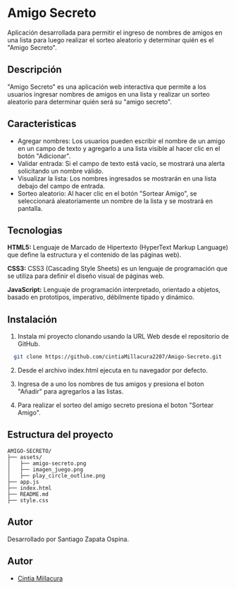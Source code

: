 # Amigo Secreto

Aplicación desarrollada para permitir el ingreso de nombres de amigos en una lista para luego realizar el sorteo aleatorio y determinar quién es el "Amigo Secreto".

## Descripción

"Amigo Secreto" es una aplicación web interactiva que permite a los usuarios ingresar nombres de amigos en una lista y realizar un sorteo aleatorio para determinar quién será su "amigo secreto".

## Caracteristicas

- Agregar nombres: Los usuarios pueden escribir el     nombre de un amigo en un campo de texto y agregarlo a una lista visible al hacer clic en el botón "Adicionar".
- Validar entrada: Si el campo de texto está vacío, se mostrará una alerta solicitando un nombre válido.
- Visualizar la lista: Los nombres ingresados se mostrarán en una lista debajo del campo de entrada.
- Sorteo aleatorio: Al hacer clic en el botón "Sortear Amigo", se seleccionará aleatoriamente un nombre de la lista y se mostrará en pantalla.

## Tecnologias

**HTML5:** Lenguaje de Marcado de Hipertexto (HyperText Markup Language) que define la estructura y el contenido de las páginas web).

**CSS3:** CSS3 (Cascading Style Sheets) es un lenguaje de programación que se utiliza para definir el diseño visual de páginas web.

**JavaScript:** Lenguaje de programación interpretado, orientado a objetos, basado en prototipos, imperativo, débilmente tipado y dinámico.

## Instalación

1. Instala mi proyecto clonando usando la URL Web desde el repositorio de GitHub.

```bash
  git clone https://github.com/cintiaMillacura2207/Amigo-Secreto.git
```
2. Desde el archivo index.html ejecuta en tu navegador por defecto.

3. Ingresa de a uno los nombres de tus amigos y presiona el boton "Añadir" para agregarlos a las listas.

4. Para realizar el sorteo del amigo secreto presiona el boton "Sortear Amigo".

## Estructura del proyecto

```
AMIGO-SECRETO/
├── assets/
│   ├── amigo-secreto.png
│   ├── imagen_juego.png
│   ├── play_circle_outline.png
├── app.js
├── index.html
├── README.md
├── style.css
```

## Autor

Desarrollado por Santiago Zapata Ospina.

## Autor

- [Cintia Millacura](https://github.com/cintiaMillacura2207)




